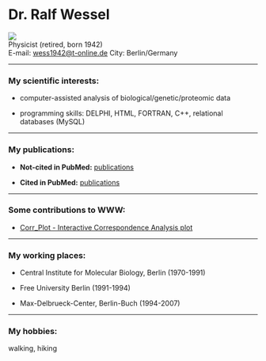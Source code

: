 # Dr. Ralf Wessel 


![](./KPP_small.png)  
Physicist (retired, born 1942)    
E-mail: wess1942@t-online.de 
City: Berlin/Germany  

***

### My scientific interests:
    

* computer-assisted analysis of biological/genetic/proteomic data  

* programming skills: DELPHI, HTML, FORTRAN, C++,  relational databases (MySQL)  

*** 
### My publications:  


* **Not-cited in PubMed:**  <a href="https://kppleissner.github.io/Publications_not_in_PubMed.html  " target="_blank"> publications</a> 

* **Cited in PubMed:**  <a href="http://www.ncbi.nlm.nih.gov/pubmed/?term=wessel+r" target="_blank"> publications</a> 


***  

### Some contributions to WWW:

* <a href="https://grippe.shinyapps.io/CA_plot/ " target="_blank">   Corr_Plot - Interactive Correspondence Analysis plot </a>  



*** 

### My working places:  

* Central Institute for Molecular Biology, Berlin (1970-1991)  

* Free University Berlin (1991-1994)  

* Max-Delbrueck-Center, Berlin-Buch (1994-2007) 


*** 
### My hobbies:  
walking, hiking
